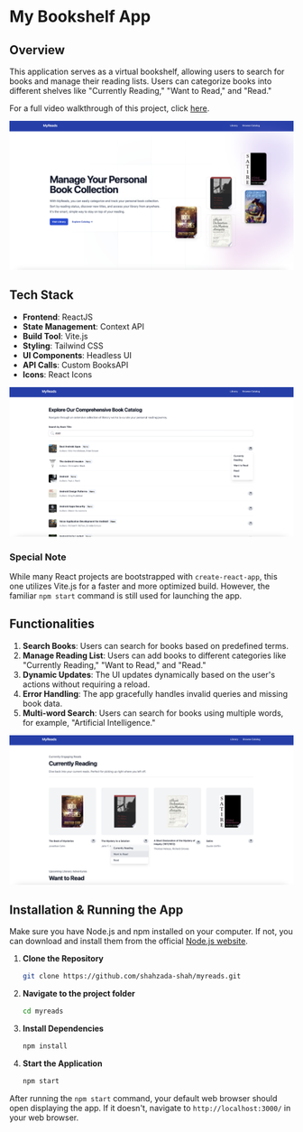# My Bookshelf App

## Overview

This application serves as a virtual bookshelf, allowing users to search for books and manage their reading lists. Users can categorize books into different shelves like "Currently Reading," "Want to Read," and "Read."

For a full video walkthrough of this project, click [here](https://www.youtube.com/watch?v=z4hmfDUzar0).

![Main Page](https://github.com/shahzada-shah/myreads/blob/main/demo-01.png)

## Tech Stack

- **Frontend**: ReactJS
- **State Management**: Context API
- **Build Tool**: Vite.js
- **Styling**: Tailwind CSS
- **UI Components**: Headless UI
- **API Calls**: Custom BooksAPI
- **Icons**: React Icons

![Search Page](https://github.com/shahzada-shah/myreads/blob/main/demo_02.png)

### Special Note
While many React projects are bootstrapped with `create-react-app`, this one utilizes Vite.js for a faster and more optimized build. However, the familiar `npm start` command is still used for launching the app.

## Functionalities

1. **Search Books**: Users can search for books based on predefined terms.
2. **Manage Reading List**: Users can add books to different categories like "Currently Reading," "Want to Read," and "Read."
3. **Dynamic Updates**: The UI updates dynamically based on the user's actions without requiring a reload.
4. **Error Handling**: The app gracefully handles invalid queries and missing book data.
5. **Multi-word Search**: Users can search for books using multiple words, for example, "Artificial Intelligence."

![Dashboard Page](https://github.com/shahzada-shah/myreads/blob/main/demo_03.png)

## Installation & Running the App

Make sure you have Node.js and npm installed on your computer. If not, you can download and install them from the official [Node.js website](https://nodejs.org/en/download/).

1. **Clone the Repository**

    ```bash
    git clone https://github.com/shahzada-shah/myreads.git
    ```

2. **Navigate to the project folder**

    ```bash
    cd myreads
    ```

3. **Install Dependencies**

    ```bash
    npm install
    ```

4. **Start the Application**

    ```bash
    npm start
    ```

After running the `npm start` command, your default web browser should open displaying the app. If it doesn't, navigate to `http://localhost:3000/` in your web browser.
